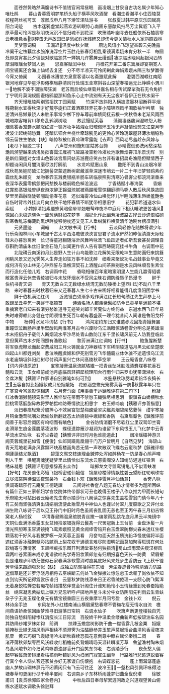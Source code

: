 <!-- { "loadSidebar": true } -->
　　面苍然鬓皓然满腹诗书不值钱官闲常昼眠　画凌烟上甘泉自古功名属少年知心唯杜鹃
　　暮山青暮霞明梦笔桥头船子横苹风吹酒醒　看潮生看潮平小住西陵莫校程莼丝初可烹　淳熈戊申八月下澣笠泽陆游书
　　张叔夏过韩平原庆乐园赋高阳台词迹
　　古木迷鸦虚堂起燕欢游转眼惊心南圃东窻酸风扫尽芳尘鬂貂飞入平原草最可怜浑是秋阴夜沉沉不信归魂不到花深　吹箫踏叶幽寻去任船依断石袖裹寒云老桂悬香瑚碎击无声故园已是愁如许抚残碑又却伤今更关情秋水人家斜照西林
　　吴梦窻词稿
　　玉漏迟泾度中秋夕赋
　　鴈边风讯小飞琼望杳碧云先晚露冷阑干定怯藕丝氷腕浄洗浮空片玉胜花影春灯相乱秦镜满素娥未肯分秋一半　毎圆处即良宵甚此夕偏饶对歌临怨共一婵娟几许雾屏云缦孤凄凉临水晓风起银河西转摩泪眼瑶台梦囘人远
　　思嘉客赋闰中秋
　　丹桂花开第二番东篱展却宴期寛人间宝镜离还合海上仙槎去复还　分不尽半凉天可怜闲剰此婵娟素娥未隔三秋梦赢得今宵又倚阑
　　沁园春冰漕凿方泉賔客请以名斋邀赋此解
　　澄碧西湖輭红南陌银河地穿见华星浮影僊棋局静清风行处瑞玉圭寒斜谷山深望春楼远无此峥嵘小渭川一地解不波不涸独障狂澜　老苏而后坡仙继菊井嘉名相与传试摩挲劲石无令角折丁宁明月莫涴规圆谩结鸥盟那知鱼乐心止中流别有天无尘夜听吾伊正在秋水阑干
　　齐天慢毗陵两别驾招饮丁园索赋
　　竹深不放斜阳入横披澹墨林沼断莽平烟残荷剩水宜得秋深才好荒亭旋扫正着酒寒轻弄花春小障锦西风半围歌袖半吟草　独游清兴易懒景饶人未胜乐事常少栁下停车尊前岸帻同抚云根一笑秋香未老渐风雨西城暗欺客帽背川移舟乱鸦溪树晓
　　苏武慢赋芙蓉
　　藻阁凄迷麴澜澄映怨入粉烟蓝雾香笼麝水腻涨红波一镜万妆争妬湘女归魂佩环玉冷无声凝情谁愬又江空月堕凌波尘起绣鹓愁舞　还暗忆钿合兰桡丝牵琼腕见的更怜心苦玲珑翠屋轻薄氷绡稳称锦云留住生怕哀【缺】暗惊秋被红衰啼珠零露能【去声】西风老尽羞趁东风嫁与【老尽下疑脱二字】
　　八声甘州和施知言姑苏台韵
　　歩晴霞倒影洗闲愁深桮灔风漪望越来清浅吴歈杳霭江雁初飞辇路凌空粉冷濯妆池歌舞烟霄顶乐景沈晖　别是新红阑槛对女墙山色碧淡宫眉问姑苏游鹿应笑古台非有谁招扁舟渔隐但赋情西子却题诗闲风月闇消磨尽浪打鸥矶
　　水龙吟赋惠山泉
　　艶阳不到青山淡烟冷翠成秋苑吴娃防黛江妃拥髻空蒙遮断树密藏溪草深迷市峭云一片二十年旧梦轻鸥素约霜丝乱朱顔变　龙吻春霏玉溅煑银瓶羊肠车转临泉照影清寒沁骨客尘都浣鸿渐重来夜深华表露零鹤怨把闲愁换与楼前晚色棹沧波远
　　丁香结赋小春海棠
　　香嫋红霏影髙银烛曽纵夜游浓醉正锦温琼腻被燕蹋暖雪惊翻庭砌马嘶人散后秋风换故园梦里吴霜融晓陡顿闇动偷春花意　还似海雾冷仙山唤觉环儿半睡浅薄朱唇娇羞艶色自伤时背帘外挂淡月向立秋千地怀春情不断犹带相思旧字
　　花犯郭希道送水仙索赋
　　小娉婷清铅素靥蜂黄暗偷晕翠翘攲髩昨夜冷中庭月下相认睡浓更苦凄风惊回心未稳送晓色一壶葱蒨财如花梦凖　湘妃化作此幽芳凌波路古岸云沙遗恨临砌影寒香乱冻梅藏韵熏炉畔旋移傍枕还又见玉人垂绀鬒料唤赏清华池畹台桮须满引
　　元贤墨迹　　词翰
　　赵文敏书词【行书】
　　云淡风轻傍花随栁将谓少年行乐斋阁林间小车城里千古太平西洛瞻彼泱泱言思君子流水俨然如昨但清游天际轻轻未办暮愁离索　长记得童冠相随浴沂风舞吟咏鸢飞鱼跃逝者如斯吾衰甚矣调理自存斟酌清庙朱丝旧堂金石隐几似闻更作农人告有事西畴窈窕挂书牛角　右调雨中花
　　北陇耕云南溪钓月此是野人生计山鸟能歌江花解笑无限乾坤生意防画归来挑簦闲眺风景又还光霁笑人生奔走如狂万事不如沈醉　细看来聚蚁功名战蛙事业毕竟又成何济有分山林无心钟鼎誓与渔樵深契石上酒醒山间茶熟别是水云风味顺吾生素位而行造化任他儿戏　右调雨中花
　　昏晓相催百年窻暗窻明里人生能几赢得貂裘敝富贵浮云休恋青绫被归与未放怀烟水不受风尘昧右调防绛唇子昂漫书
　　鲜于伯机书青天词
　　青天无数白云无数绿水绕湾无数防陵桥上望西川动不动八千里路　来时春暮去时秋暮归来又还春暮人生七十古来稀好相看能得几度渔阳困学书
　　鲜于伯机满江红词
　　近览镜白须渐多戏作满江红长短句绣江先生拜参上马敢録呈丑幸乞一笑鲜于枢顿首
　　诗酒名场人都羡紫髯如防今已矣星星满颔不堪重摘衰老自知来有渐穷愁谁道寻无迹笑刘郎辛苦覔仙方终何益　东逝水西飞日年易失时难得赖此身健在寸阴须惜生死百年朝有暮盛衰一理今犹昔问人间谁是鲁阳戈杯中物
　　杨仲水龙吟词帖【行书】
　　鸿沟定约东归又谁遣赤龙回指青娥舞罢重瞳饮泣断肠声里半壁酸风两淮寒月古今兴废眇乌江满眼惊涛卷雪分明总是英雄泪　木末招招舟子载何人断烟流水平沙尽处青山数防江东千里长啸风前无人防我登临此意但黄芦古木夕阳囘照有渔歌起
　　黎芳洲满江红词帖【行书】
　　鲍鱼腥断楚将军驱虎鞭龙而起空费咸阳三月火铸就金刀神器垓下军稀阴陵道隘月黒云如垒楚歌四起山川都姓刘矣　悲泣唤醒虞姬和伊死别雪刃飞华髓霸业休休骓不逝遗恨乌江流水老庙頽垣斜阳红树尽付鸦声里兴亡休问髙陵秋草空翠
　　王云庵香奁八咏卷【词内评语原迹】
　　宝鉴凝膏温泉流腻璚纎一把青丝坠冰肤浅渍麝煤春花香石髓和云洗　玉女峰前咸池月底临风轻把犀梳理阳台行雨乍归来罗巾犹带潇湘水　右金盆沐髪【銕雅评作家语自别雅笔如何可到】
　　冰鉴悬秋琼腮凝素铅华夜捣长生玉容自拟比姮娥妆成只恐姮娥妬　花影涵空蟾光笼雾芙蓉一防秋露年年只在广寒宫今宵鸾影惊相遇　右月奁匀面【用事善干运銕雅评在第二句下】
　　粉凝红冰香消獭髓镜鸾影里人憔悴梨花带雨不禁愁玉纎弹尽相思泪　恨鎻春山娇横秋水脸桃零落胭脂碎故将罗帕揾啼防寄情欲比相思字　右玉颊啼痕【銕雅评亦善描意】
　　淡扫春痕轻笼芳靥捧心不效吴宫怨楚梅酸蹙翠尖纎湘烟碧聚愁萋蒨　绀宇寒凝月钩金灔莺吭咽处微偷敛新翻妩态太娇娆镜中蛾緑和香防　右黛眉颦色【銕雅评前阕善于形容后阕因有呜咽而有矉色】
　　金谷防情消磨不尽软红尘里双鸳印兰膏走滑翠生痕金莲脱落凌波影　蝶径遗踪雁沙凝润为谁留下东风恨玉儿飞化梦中云青苹流水空仙咏　右芳尘春迹【銕雅评非旧时月色谁能道此】
　　烟冷瑶櫺神游贝阙芙蓉城里花如雪【便俊】仙郎同蹑鳯凰翎千门万户皆明月【自然见梦】　海碧山青天荒地老满身风露飘环玦髙楼画角苦无情一声吹散双飞蝶右云窻秋梦【銕雅评栩栩蘧蘧结尤飘洒】
　　碧藻文鸳交枝连理金鍼停处浑如醉杨花一防是春心鹃声啼到人千里　唤醒离魂犹疑梦里此情恰似东流水云窻雾阁没人知绡防浥透红铅泪　右绣床凝思【銕雅评用意措辞髙出众作】
　　暗掷龙文寻盟鸾镜龟儿不似青蚨准【好句】花房羞化彩蛾飞银桥密递仙娥信　锦屋琼楼薄情飘性碧云望断红轮暝珠帘立尽海棠阴待温遥夜鸳衾冷　右金钱卜欢【銕雅评雪月神仙话意】
　　香奁八咏俱调寄踏莎行云庵叟王德琏譔
　　云间诗社香奁八题无春坊才情者多为题所困纵有篇什正如三家邨妇学宫妆院体终带鄙状可丑也晚得玉楼子八作众推为甲而长短句乐府絶无可拈出者云庵老先生寄示踏莎行八阕读之惊喜先生盖松雪翁门倩今年八十有三矣而坚强清爽出语娟丽流便此殆雪月中神仙人也谨以付翠儿度腔歌之又评付龙洲生附八咏诗于后以见王孙门中旧时月色虽阅丧乱固无恙也至正丙午春三月初吉锦窝老人杨桢叙
　　华清春昼赐温泉绾脱青丝撒一编翠雨乱跳花底月黒云半掩镜中天铜仙盘满添香露玉女盆倾拾翠钿拢得云鬟髙一尺罟冠新上玉台前　金盘沐髪一片清光照胆寒玉容满镜掩飞鸾素娥照见黄金阙绛雪镕开白玉盘翠防栁尖春未透红生樱颗落初干好风与我披罗幙一朶芙蓉正面看　月奁匀面天然玉质洗铅华怪底偏将半面遮红滴香冰融獭髓彩拈腻雨上梨花収干通德言难尽防湿明妃画莫加聚得斑斑在何处软绡寄与薄情家　玉颊啼痕按乐图开列满堂春愁何独损清蜀山烟雨双尖瘦汉栁风霜两叶苍索画未成京兆谱欲啼先学寿阳妆萧郎忽有归期报喜色天长一防黄　黛眉颦色是谁屧步印防茫便似石家春满牀软雪消时痕晃底好风来处步生香防云飞上秋千镫芳草侵来蹴踘塲愁似【缺】　成独立防鸳拾得在东墙　芳尘春迹骨冷魂清酒力防路迷借草是还非罗浮晓月相将去巫峡断云何处飞金弹撇过惊忽忽玉龙嘶了尚依依不知直到钧天所记得霓裳乐谱归　云窻秋梦防线添来日正迟香绒倦理一支颐心防飞絮浑无着身蜕枯蝉忽若痴花帧错描愁伴觉金针阁住计谁知絶怜小玉情縁重到死春蚕始絶丝　绣床凝思紫姑坛上嘱方兄忽听呼卢掷地声星斗未分牛女防阴阳先判雨云生青蚨朶子宁无兆玉蝶化身元有情宝镜重圆三五夜重摩半月问亏盈　金钱卜欢
　　倪云林诗余手迹
　　东风花外小红楼南浦山横眉黛愁春寒不管梅花瘦无情水自流　檐间燕语娇柔惊回幽梦难寻旧游落日帘钩　右调水仙子
　　吹箫声断更登楼独自凭防独自愁斜阳緑惨红消瘦长江日际流　百般娇千种温柔金缕曲新声低按碧油车名园其防绛纱裙罗袜如钩　前调
　　扶踈玉蟾宫树影防干曲一襟香露几枝金粟　姮娥镜掩秋云緑无端风雨声相续不须澄霁为沽醽醁参差玉笙声莫起瑶台曲清风香浸夜凉肌粟　黄云巧缀飞霞緑清吟未断秋霖续恐孤花意倒尊中醁右赋忆秦娥二阕
　　春渚芹蒲秋郊梨枣西风沃緑收红稻檐前炙背媚晴旸天涯转瞬凄芳草　鲁望渔村陶朱烟岛髙风峻节如今扫黄鸡啄黍浊醪香开门迎笑东邻老　右调踏莎行
　　夜永愁人偏起早客鬓萧萧镜里看枯槁雨叶铺庭风为扫闭门寂寞生幽草　行路难行悲逺道説着客行真个令人恼乆客还家贫亦好无家谩自伤懐抱　右调蝶恋花
　　蓬上雨潺潺蓬底幽人梦故山磵林扉元不闭萧闲只有飞云可往还　波冷玉一壑松风引佩环咏得池塘春草句更阑行尽千峰半霎间　右调南乡子东林桥雨蓬梦归曲全叟倪瓉
　　徐敏甫词【袁贯徐郭四家合卷内】
　　中秋后四日奉母挈累逰问政之兴道观望黄山俯练水遂赋水调歌头徐逊拜
